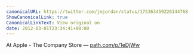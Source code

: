 ```yaml
---
canonicalURL: https://twitter.com/jmjordan/status/175363459226144768
ShowCanonicalLink: true
CanonicalLinkText: View original on
date: 2012-03-01T23:34:41+00:00
---
```

At Apple - The Company Store — [path.com/p/1eDjWw](http://path.com/p/1eDjWw)